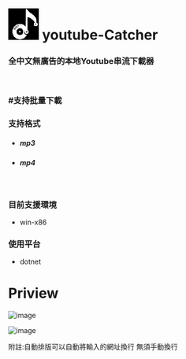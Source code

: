 # ![image](https://github.com/mokuri9518/youtube-Catcher/blob/main/mp3%20catch/mp3%20catch/bin/Debug/net8.0-windows/AppData/catch%20pixel.png?raw=true) youtube-Catcher
### 全中文無廣告的本地Youtube串流下載器
<br/>

### #支持批量下載

### 支持格式
- ##### mp3
- ##### mp4

<br/>

### 目前支援環境
- win-x86

### 使用平台
- dotnet

# Priview



![image](https://github.com/user-attachments/assets/f3e5dff0-1f28-4da5-9bb4-b9f889dbfb60)

![image](https://github.com/user-attachments/assets/12e15b26-4f48-4514-b3a3-67b139c04d86)


附註:自動排版可以自動將輸入的網址換行
無須手動換行
